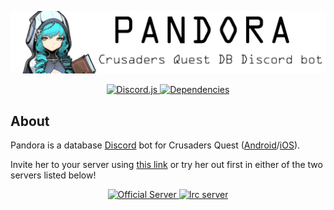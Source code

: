 <div align="center">
  <p>
    <img src="https://raw.githubusercontent.com/TrueLecter/pandora/master/assets/banner.png" title="Pandora" />
  </p>

  <a href="https://www.npmjs.com/package/discord.js">
    <img src="https://img.shields.io/badge/discord.js-v11.4.2-blue.svg" title="Discord.js" />
  </a>
  <a href="https://david-dm.org/TrueLecter/pandora">
    <img src="https://david-dm.org/TrueLecter/pandora.svg" title="Dependencies" />
  </a>
</div>

## About
Pandora is a database [Discord](https://discordapp.com/) bot for Crusaders Quest ([Android](https://play.google.com/store/apps/details?id=com.nhnent.SKQUEST)/[iOS](https://itunes.apple.com/app/crusaders-quest/id901858272?mt=8)).

Invite her to your server using [this link](https://discordapp.com/oauth2/authorize?client_id=482249831709016064&scope=bot&permissions=44032) or try her out first in either of the two servers listed below!

<div align="center">
  <a href="https://discord.gg/6TRnyhj">
    <img src="https://discordapp.com/api/guilds/206599473282023424/embed.png?style=banner2" title="Official Server"/>
  </a>  
  <a href="https://discord.gg/WjEFnzC">
    <img src="https://discordapp.com/api/guilds/258167954913361930/embed.png?style=banner2" title="Irc server"/>
  </a>
</div>